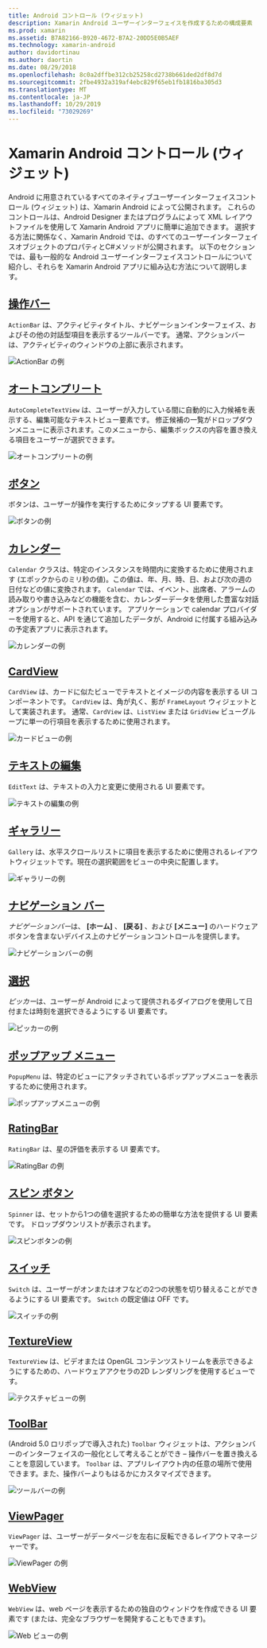 ```yaml
---
title: Android コントロール (ウィジェット)
description: Xamarin Android ユーザーインターフェイスを作成するための構成要素
ms.prod: xamarin
ms.assetid: B7A82166-B920-4672-B7A2-20DD5E0B5AEF
ms.technology: xamarin-android
author: davidortinau
ms.author: daortin
ms.date: 08/29/2018
ms.openlocfilehash: 8c0a2dffbe312cb25258cd2738b661ded2df8d7d
ms.sourcegitcommit: 2fbe4932a319af4ebc829f65eb1fb1816ba305d3
ms.translationtype: MT
ms.contentlocale: ja-JP
ms.lasthandoff: 10/29/2019
ms.locfileid: "73029269"
---
```

# <a name="xamarinandroid-controls-widgets"></a>Xamarin Android コントロール (ウィジェット)

Android に用意されているすべてのネイティブユーザーインターフェイスコントロール (ウィジェット) は、Xamarin Android によって公開されます。 これらのコントロールは、Android Designer またはプログラムによって XML レイアウトファイルを使用して Xamarin Android アプリに簡単に追加できます。 選択する方法に関係なく、Xamarin Android では、のすべてのユーザーインターフェイスオブジェクトのプロパティとC#メソッドが公開されます。 以下のセクションでは、最も一般的な Android ユーザーインターフェイスコントロールについて紹介し、それらを Xamarin Android アプリに組み込む方法について説明します。

## <a name="action-barandroiduser-interfacecontrolsaction-barmd"></a>[操作バー](~/android/user-interface/controls/action-bar.md) 

`ActionBar` は、アクティビティタイトル、ナビゲーションインターフェイス、およびその他の対話型項目を表示するツールバーです。 通常、アクションバーは、アクティビティのウィンドウの上部に表示されます。

![ActionBar の例](images/action-bar.png)

## <a name="auto-completeandroiduser-interfacecontrolsauto-completemd"></a>[オートコンプリート](~/android/user-interface/controls/auto-complete.md)

`AutoCompleteTextView` は、ユーザーが入力している間に自動的に入力候補を表示する、編集可能なテキストビュー要素です。 修正候補の一覧がドロップダウンメニューに表示されます。このメニューから、編集ボックスの内容を置き換える項目をユーザーが選択できます。

![オートコンプリートの例](images/auto-complete.png)

## <a name="buttonsandroiduser-interfacecontrolsbuttonsindexmd"></a>[ボタン](~/android/user-interface/controls/buttons/index.md)

ボタンは、ユーザーが操作を実行するためにタップする UI 要素です。

![ボタンの例](images/buttons.png)

## <a name="calendarandroiduser-interfacecontrolscalendarmd"></a>[カレンダー](~/android/user-interface/controls/calendar.md)

`Calendar` クラスは、特定のインスタンスを時間内に変換するために使用されます (エポックからのミリ秒の値)。この値は、年、月、時、日、および次の週の日付などの値に変換されます。
`Calendar` では、イベント、出席者、アラームの読み取りや書き込みなどの機能を含む、カレンダーデータを使用した豊富な対話オプションがサポートされています。 アプリケーションで calendar プロバイダーを使用すると、API を通じて追加したデータが、Android に付属する組み込みの予定表アプリに表示されます。

![カレンダーの例](images/calendar.png)

## <a name="cardviewandroiduser-interfacecontrolscard-viewmd"></a>[CardView](~/android/user-interface/controls/card-view.md)

`CardView` は、カードに似たビューでテキストとイメージの内容を表示する UI コンポーネントです。 `CardView` は、角が丸く、影が `FrameLayout` ウィジェットとして実装されます。 通常、`CardView` は、`ListView` または `GridView` ビューグループに単一の行項目を表示するために使用されます。

![カードビューの例](images/cardview.png)

## <a name="edit-textandroiduser-interfacecontrolsedit-textmd"></a>[テキストの編集](~/android/user-interface/controls/edit-text.md)

`EditText` は、テキストの入力と変更に使用される UI 要素です。

![テキストの編集の例](images/edit-text.png)

## <a name="galleryandroiduser-interfacecontrolsgallerymd"></a>[ギャラリー](~/android/user-interface/controls/gallery.md)

`Gallery` は、水平スクロールリストに項目を表示するために使用されるレイアウトウィジェットです。現在の選択範囲をビューの中央に配置します。

![ギャラリーの例](images/gallery.png)

## <a name="navigation-barandroiduser-interfacecontrolsnavigation-barmd"></a>[ナビゲーション バー](~/android/user-interface/controls/navigation-bar.md)

*ナビゲーションバー*は、 **[ホーム]** 、 **[戻る]** 、および **[メニュー]** のハードウェアボタンを含まないデバイス上のナビゲーションコントロールを提供します。

![ナビゲーションバーの例](images/navigation-bar.png)

## <a name="pickersandroiduser-interfacecontrolspickersindexmd"></a>[選択](~/android/user-interface/controls/pickers/index.md)

*ピッカー*は、ユーザーが Android によって提供されるダイアログを使用して日付または時刻を選択できるようにする UI 要素です。

![ピッカーの例](images/picker.png)

## <a name="popup-menuandroiduser-interfacecontrolspopup-menumd"></a>[ポップアップ メニュー](~/android/user-interface/controls/popup-menu.md)

`PopupMenu` は、特定のビューにアタッチされているポップアップメニューを表示するために使用されます。

![ポップアップメニューの例](images/popup-menu.png)

## <a name="ratingbarandroiduser-interfacecontrolsratingbarmd"></a>[RatingBar](~/android/user-interface/controls/ratingbar.md)

`RatingBar` は、星の評価を表示する UI 要素です。

![RatingBar の例](ratingbar-images/01-ratingbar.png)

## <a name="spinnerandroiduser-interfacecontrolsspinnermd"></a>[スピン ボタン](~/android/user-interface/controls/spinner.md)

`Spinner` は、セットから1つの値を選択するための簡単な方法を提供する UI 要素です。 ドロップダウンリストが表示されます。 

![スピンボタンの例](images/spinner.png)

## <a name="switchandroiduser-interfacecontrolsswitchmd"></a>[スイッチ](~/android/user-interface/controls/switch.md)

`Switch` は、ユーザーがオンまたはオフなどの2つの状態を切り替えることができるようにする UI 要素です。 `Switch` の既定値は OFF です。

![スイッチの例](images/switch.png)

## <a name="textureviewandroiduser-interfacecontrolstexture-viewmd"></a>[TextureView](~/android/user-interface/controls/texture-view.md)

`TextureView` は、ビデオまたは OpenGL コンテンツストリームを表示できるようにするための、ハードウェアアクセラの2D レンダリングを使用するビューです。

![テクスチャビューの例](images/texture-view.png)

## <a name="toolbarandroiduser-interfacecontrolstool-barindexmd"></a>[ToolBar](~/android/user-interface/controls/tool-bar/index.md)

(Android 5.0 ロリポップで導入された) `Toolbar` ウィジェットは、アクションバーのインターフェイスの一般化として考えることができ &ndash; 操作バーを置き換えることを意図しています。 `Toolbar` は、アプリレイアウト内の任意の場所で使用できます。また、操作バーよりもはるかにカスタマイズできます。

![ツールバーの例](images/toolbar.png)

## <a name="viewpagerandroiduser-interfacecontrolsview-pagerindexmd"></a>[ViewPager](~/android/user-interface/controls/view-pager/index.md) 

`ViewPager` は、ユーザーがデータページを左右に反転できるレイアウトマネージャーです。

![ViewPager の例](images/viewpager.png)

## <a name="webviewandroiduser-interfacecontrolsweb-viewmd"></a>[WebView](~/android/user-interface/controls/web-view.md)

`WebView` は、web ページを表示するための独自のウィンドウを作成できる UI 要素です (または、完全なブラウザーを開発することもできます)。

![Web ビューの例](images/web-view.png)
